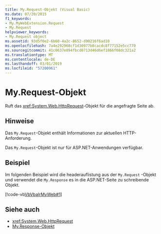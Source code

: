 ```yaml
---
title: My.Request-Objekt (Visual Basic)
ms.date: 07/20/2015
f1_keywords:
- My.MyWebExtension.Request
- My.Request
helpviewer_keywords:
- My.Request object
ms.assetid: 93d5f0e2-6b60-4a2c-8652-d90216f6ad10
ms.openlocfilehash: 7a4e292968cf1d30977b8cacdc8f77152e5cc770
ms.sourcegitcommit: 41c0637e894fbcd0713d46d6ef1866f08dc321a2
ms.translationtype: MT
ms.contentlocale: de-DE
ms.lasthandoff: 03/01/2019
ms.locfileid: "57200961"
---
```

# <a name="myrequest-object"></a>My.Request-Objekt
Ruft das <xref:System.Web.HttpRequest>-Objekt für die angefragte Seite ab.  
  
## <a name="remarks"></a>Hinweise  
 Das `My.Request`-Objekt enthält Informationen zur aktuellen HTTP-Anforderung.  
  
 Das `My.Request`-Objekt ist nur für ASP.NET-Anwendungen verfügbar.  
  
## <a name="example"></a>Beispiel  
 Im folgenden Beispiel wird die headerauflistung aus der `My.Request` -Objekt und verwendet die `My.Response` es in die ASP.NET-Seite zu schreibende Objekt.  
  
 [!code-vb[VbVbalrMyWeb#1](~/samples/snippets/visualbasic/VS_Snippets_VBCSharp/VbVbalrMyWeb/VB/Default.aspx#1)]  
  
## <a name="see-also"></a>Siehe auch
- <xref:System.Web.HttpRequest>
- [My.Response-Objekt](../../../visual-basic/language-reference/objects/my-response-object.md)

